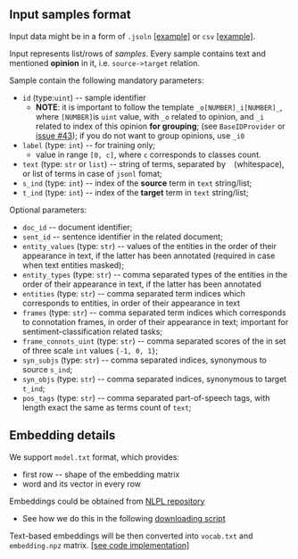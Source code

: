 ## Input samples format

Input data might be in a form of `.jsoln`
[[example]](../tutorials/_data/sample-train.jsonl)
or `csv`
[[example]](../tutorials/_data/sample-train.csv).

Input represents list/rows of *samples*. 
Every sample contains text and mentioned **opinion** in it, i.e. `source->target` relation.

Sample contain the following mandatory parameters:
* `id` (type:`uint`) -- sample identifier
    * **NOTE**: it is important to follow the template `_o[NUMBER]_i[NUMBER]_`, 
      where `[NUMBER]`is `uint` value, with `_o` related to opinion, and `_i` related to index of this opinion **for grouping**;
      (see `BaseIDProvider` or [issue #43](https://github.com/nicolay-r/AREnets/issues/43)); 
      if you do not want to group opinions, use `_i0`
* `label` (type: `int`) -- for training only; 
    * value in range `[0, c]`, where `c` corresponds to classes count.
* `text` (type: `str` or `list`) -- string of terms, separated by ` ` (whitespace), or list of terms in case of `jsonl` fomat;
* `s_ind` (type: `int`) -- index of the **source** term in `text` string/list;
* `t_ind` (type: `int`) -- index of the **target** term in `text` string/list;

Optional parameters:  
* `doc_id` -- document identifier;
* `sent_id` -- sentence identifier in the related document;
* `entity_values` (type: `str`) -- values of the entities in the order of their appearance in text, if the latter has been annotated 
  (required in case when text entities masked);
* `entity_types` (type: `str`) -- comma separated types of the entities in the order of their appearance in text, if the latter has been annotated
* `entities` (type: `str`) -- comma separated term indices which corresponds to entities, in order of their appearance in text
* `frames` (type: `str`) -- comma separated term indices which corresponds to connotation frames, in order of their appearance in text; 
  important for sentiment-classification related tasks;
* `frame_connots_uint` (type: `str`) -- comma separated scores of the in set of three scale `int` values `{-1, 0, 1}`;
* `syn_subjs` (type: `str`) -- comma separated indices, synonymous to source `s_ind`;
* `syn_objs` (type: `str`) -- comma separated indices, synonymous to target `t_ind`;
* `pos_tags` (type: `str`) -- comma separated part-of-speech tags, with length exact the same as terms count of `text`;

## Embedding details

We support `model.txt` format, which provides:
* first row -- shape of the embedding matrix
* word and its vector in every row

Embeddings could be obtained from [NLPL repository](http://vectors.nlpl.eu/repository/)
* See how we do this in the following [downloading script](../tutorials/_data/download_embedding.sh)

Text-based embeddings will be then converted into `vocab.txt` and `embedding.npz` matrix.
[[see code implementation]](../arenets/emb_converter.py)